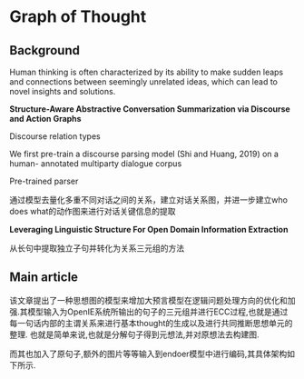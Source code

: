 # Graph of  Thought  

## Background

Human thinking is often characterized by its ability to make sudden leaps and connections between seemingly unrelated ideas, which can lead to novel insights and solutions.

**Structure-Aware Abstractive Conversation Summarization via Discourse and Action Graphs**

Discourse relation types 

We first pre-train a discourse
parsing model (Shi and Huang, 2019) on a human-
annotated multiparty dialogue corpus

Pre-trained parser

通过模型去量化多重不同对话之间的关系，建立对话关系图，并进一步建立who does what的动作图来进行对话关键信息的提取

**Leveraging Linguistic Structure For Open Domain Information Extraction**

从长句中提取独立子句并转化为关系三元组的方法



## Main article

该文章提出了一种思想图的模型来增加大预言模型在逻辑问题处理方向的优化和加强.其模型输入为OpenIE系统所输出的句子的三元组并进行ECC过程,也就是通过每一句话内部的主谓关系来进行基本thought的生成以及进行共同推断思想单元的整理. 也就是简单来说,也就是分解句子得到元想法,并对原想法去构建图.

而其也加入了原句子,额外的图片等等输入到endoer模型中进行编码,其具体架构如下所示.













